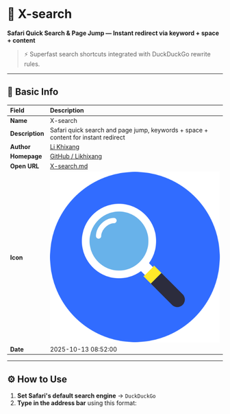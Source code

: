 # 🧩 X-search

**Safari Quick Search & Page Jump — Instant redirect via keyword + space + content**

> ⚡️ Superfast search shortcuts integrated with DuckDuckGo rewrite rules.

---

## 📄 Basic Info

| Field | Description |
|:------|:-------------|
| **Name** | X-search |
| **Description** | Safari quick search and page jump, keywords + space + content for instant redirect |
| **Author** | [Li Khixang](https://github.com/Likhixang) |
| **Homepage** | [GitHub / Likhixang](https://github.com/Likhixang) |
| **Open URL** | [X-search.md](https://github.com/Likhixang/Looney/blob/main/Markdown/X-search.md) |
| **Icon** | ![X-search icon](https://raw.githubusercontent.com/Likhixang/Looney/main/Icons/X-search.png) |
| **Date** | 2025-10-13 08:52:00 |

---

## ⚙️ How to Use

1. **Set Safari's default search engine** → `DuckDuckGo`  
2. **Type in the address bar** using this format: